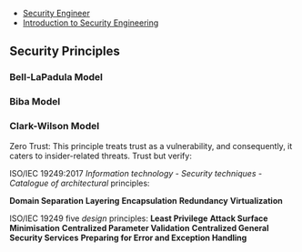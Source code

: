 - [Security Engineer](https://tryhackme.com/r/path-action/security-engineer-training/join)
- [Introduction to Security Engineering](https://tryhackme.com/r/module/introduction-to-security-engineering)
## Security Principles
### Bell-LaPadula Model
### Biba Model
### Clark-Wilson Model

Zero Trust: This principle treats trust as a vulnerability, and consequently, it caters to insider-related threats.
Trust but verify: 

ISO/IEC 19249:2017 _Information technology - Security techniques - Catalogue of architectural_ principles:

**Domain Separation**
**Layering**
**Encapsulation**
**Redundancy**
**Virtualization**

ISO/IEC 19249 five _design_ principles:
**Least Privilege**
**Attack Surface Minimisation**
**Centralized Parameter Validation**
**Centralized General Security Services**
**Preparing for Error and Exception Handling**
